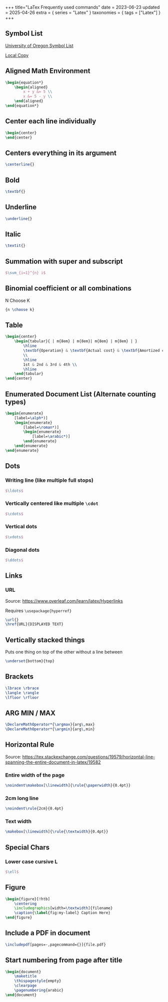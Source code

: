 +++
title="LaTex Frequently used commands"
date = 2023-06-23
updated = 2025-04-26
extra = { series = "Latex" }
taxonomies = { tags = ["Latex"] }
+++

[//]: # (TODO: Add way to display the latex)

## Symbol List

[University of Oregon Symbol List](https://math.uoregon.edu/wp-content/uploads/2014/12/compsymb-1qyb3zd.pdf)

[Local Copy](University%20of%20Oregon%20Symbol%20List%20-%20compsymb-1qyb3zd.pdf)

## Aligned Math Environment

```latex
\begin{equation*}
    \begin{aligned}
        x + y &= 5 \\
        x &= 5 - y \\
    \end{aligned}
\end{equation*}
```

## Center each line individually

```latex
\begin{center}
\end{center}
```

## Centers everything in its argument

```latex
\centerline{}
```

## Bold

```latex
\textbf{}
```

## Underline

```latex
\underline{}
```

## Italic

```latex
\textit{}
```

## Summation with super and subscript

```latex
$\sum_{i=1}^{n} i$
```

## Binomial coefficient or all combinations

N Choose K

```latex
{n \choose k}
```

## Table

```latex
\begin{center}
    \begin{tabular}{ | m{8em} | m{8em}| m{8em} | m{8em} | }
        \hline
        \textbf{Operation} & \textbf{Actual cost} & \textbf{Amortized cost} & \textbf{Change in bank account}
        \\
        \hline
        1st & 2nd & 3rd & 4th \\
        \hline
    \end{tabular}
\end{center}
```

## Enumerated Document List (Alternate counting types)

```latex
\begin{enumerate}
    [label=\alph*)]
    \begin{enumerate}
        [label=\roman*)]
        \begin{enumerate}
            [label=\arabic*)]
        \end{enumerate}
    \end{enumerate}
\end{enumerate}
```

## Dots

### Writing line (like multiple full stops)

```latex
$\ldots$
```

### Vertically centered like multiple `\cdot`

```latex
$\cdots$
```

### Vertical dots

```latex
$\vdots$
```

### Diagonal dots

```latex
$\ddots$
```

## Links

### URL

Source: <https://www.overleaf.com/learn/latex/Hyperlinks>

Requires `\usepackage{hyperref}`

```latex
\url{}
\href{URL}{DISPLAYED TEXT}
```

## Vertically stacked things

Puts one thing on top of the other without a line between

```latex
\underset{bottom}{top}
```

## Brackets

```latex
\lbrace \rbrace
\langle \rangle
\lfloor \rfloor
```

## ARG MIN / MAX

```latex
\DeclareMathOperator*{\argmax}{arg\,max}
\DeclareMathOperator*{\argmin}{arg\,min}
```

## Horizontal Rule

Source: <https://tex.stackexchange.com/questions/19579/horizontal-line-spanning-the-entire-document-in-latex/19582>

### Entire width of the page

```latex
\noindent\makebox[\linewidth]{\rule{\paperwidth}{0.4pt}}
```

### 2cm long line

```latex
\noindent\rule{2cm}{0.4pt}
```

### Text width

```latex
\makebox[\linewidth]{\rule{\textwidth}{0.4pt}}
```

## Special Chars

### Lower case cursive L

```latex
$\ell$
```

## Figure

```latex
\begin{figure}[!htb]
    \centering
    \includegraphics[width=\textwidth]{filename}
    \caption{\label{fig:my-label} Caption Here}
\end{figure}
```

## Include a PDF in document

```latex
\includepdf[pages=-,pagecommand={}]{file.pdf}
```

## Start numbering from page after title

```latex
\begin{document}
    \maketitle
    \thispagestyle{empty}
    \clearpage
    \pagenumbering{arabic}
\end{document}
```
